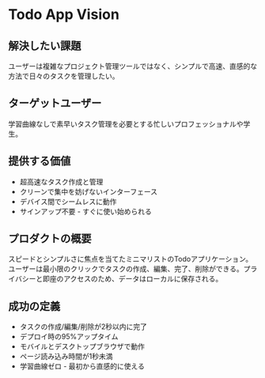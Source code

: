 # Todo App Vision

## 解決したい課題
ユーザーは複雑なプロジェクト管理ツールではなく、シンプルで高速、直感的な方法で日々のタスクを管理したい。

## ターゲットユーザー
学習曲線なしで素早いタスク管理を必要とする忙しいプロフェッショナルや学生。

## 提供する価値
- 超高速なタスク作成と管理
- クリーンで集中を妨げないインターフェース
- デバイス間でシームレスに動作
- サインアップ不要 - すぐに使い始められる

## プロダクトの概要
スピードとシンプルさに焦点を当てたミニマリストのTodoアプリケーション。ユーザーは最小限のクリックでタスクの作成、編集、完了、削除ができる。プライバシーと即座のアクセスのため、データはローカルに保存される。

## 成功の定義
- タスクの作成/編集/削除が2秒以内に完了
- デプロイ時の95%アップタイム
- モバイルとデスクトップブラウザで動作
- ページ読み込み時間が1秒未満
- 学習曲線ゼロ - 最初から直感的に使える